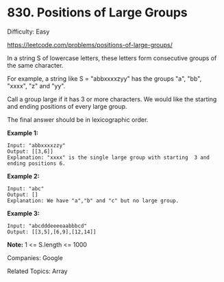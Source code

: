 # 830. Positions of Large Groups

Difficulty: Easy

https://leetcode.com/problems/positions-of-large-groups/


In a string S of lowercase letters, these letters form consecutive groups of the same character.

For example, a string like S = "abbxxxxzyy" has the groups "a", "bb", "xxxx", "z" and "yy".

Call a group large if it has 3 or more characters.  We would like the starting and ending positions of every large group.

The final answer should be in lexicographic order.


**Example 1:**
```
Input: "abbxxxxzzy"
Output: [[3,6]]
Explanation: "xxxx" is the single large group with starting  3 and ending positions 6.
```
**Example 2:**
```
Input: "abc"
Output: []
Explanation: We have "a","b" and "c" but no large group.
```
**Example 3:**
```
Input: "abcdddeeeeaabbbcd"
Output: [[3,5],[6,9],[12,14]]
``` 

**Note:**  1 <= S.length <= 1000

Companies: Google

Related Topics: Array
